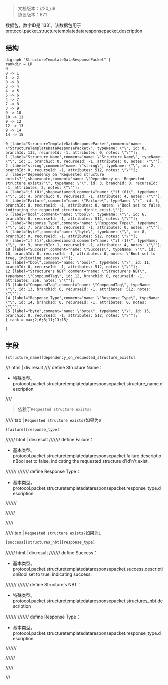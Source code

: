 # <!-- md:samp StructureTemplateDataResponsePacket -->

> 文档版本：r/20_u8<br/>协议版本：671

<!-- md:samp StructureTemplateDataResponsePacket -->数据包，数字ID是`133`。该数据包用于protocol.packet.structuretemplatedataresponsepacket.description

## 结构

```viz
digraph "StructureTemplateDataResponsePacket" {
rankdir = LR
0
0 -> 1
1 -> 2
0 -> 3
3 -> 4
4 -> 5
5 -> 6
4 -> 7
7 -> 8
3 -> 9
9 -> 10
10 -> 11
9 -> 12
12 -> 13
9 -> 14
14 -> 15

0 [label="StructureTemplateDataResponsePacket",comment="name: \"StructureTemplateDataResponsePacket\", typeName: \"\", id: 0, branchId: 133, recurseId: -1, attributes: 0, notes: \"\""];
1 [label="Structure Name",comment="name: \"Structure Name\", typeName: \"\", id: 1, branchId: 0, recurseId: -1, attributes: 0, notes: \"\""];
2 [label="string",comment="name: \"string\", typeName: \"\", id: 2, branchId: 0, recurseId: -1, attributes: 512, notes: \"\""];
3 [label="Dependency on 'Requested structure exists?'",shape=note,comment="name: \"Dependency on 'Requested structure exists?'\", typeName: \"\", id: 3, branchId: 0, recurseId: -1, attributes: 2, notes: \"\""];
4 [label="if (0)",shape=diamond,comment="name: \"if (0)\", typeName: \"\", id: 4, branchId: 0, recurseId: -1, attributes: 4, notes: \"\""];
5 [label="Failure",comment="name: \"Failure\", typeName: \"\", id: 5, branchId: 0, recurseId: -1, attributes: 0, notes: \"Bool set to false, indicating the requested structure didn't exist.\""];
6 [label="bool",comment="name: \"bool\", typeName: \"\", id: 6, branchId: 0, recurseId: -1, attributes: 512, notes: \"\""];
7 [label="Response Type",comment="name: \"Response Type\", typeName: \"\", id: 7, branchId: 0, recurseId: -1, attributes: 0, notes: \"\""];
8 [label="byte",comment="name: \"byte\", typeName: \"\", id: 8, branchId: 0, recurseId: -1, attributes: 512, notes: \"\""];
9 [label="if (1)",shape=diamond,comment="name: \"if (1)\", typeName: \"\", id: 9, branchId: 1, recurseId: -1, attributes: 4, notes: \"\""];
10 [label="Success",comment="name: \"Success\", typeName: \"\", id: 10, branchId: 0, recurseId: -1, attributes: 0, notes: \"Bool set to true, indicating success.\""];
11 [label="bool",comment="name: \"bool\", typeName: \"\", id: 11, branchId: 0, recurseId: -1, attributes: 512, notes: \"\""];
12 [label="Structure's NBT",comment="name: \"Structure's NBT\", typeName: \"CompoundTag\", id: 12, branchId: 0, recurseId: -1, attributes: 256, notes: \"\""];
13 [label="CompoundTag",comment="name: \"CompoundTag\", typeName: \"\", id: 13, branchId: 0, recurseId: -1, attributes: 512, notes: \"\""];
14 [label="Response Type",comment="name: \"Response Type\", typeName: \"\", id: 14, branchId: 0, recurseId: -1, attributes: 0, notes: \"\""];
15 [label="byte",comment="name: \"byte\", typeName: \"\", id: 15, branchId: 0, recurseId: -1, attributes: 512, notes: \"\""];
{ rank = max;2;6;8;11;13;15}

}

```

## 字段

```title='StructureTemplateDataResponsePacket'
[structure_name][dependency_on_requested_structure_exists]
```

/// html | div.result
//// define
Structure Name：[<!-- md:samp string -->](../types/string.md)

- 特殊类型。protocol.packet.structuretemplatedataresponsepacket.structure_name.description


////
> 依赖于`Requested structure exists?`

///// tab | `Requested structure exists?`如果为`0`
```title='if (0)'
[failure][response_type]
```

////// html | div.result
/////// define
Failure：<!-- md:samp bool -->

- 基本类型。protocol.packet.structuretemplatedataresponsepacket.failure.descriptionBool set to false, indicating the requested structure d'id'n't exist.


///////
/////// define
Response Type：<!-- md:samp byte -->

- 基本类型。protocol.packet.structuretemplatedataresponsepacket.response_type.description


///////

//////

/////

///// tab | `Requested structure exists?`如果为`1`
```title='if (1)'
[success][structures_nbt][response_type]
```

////// html | div.result
/////// define
Success：<!-- md:samp bool -->

- 基本类型。protocol.packet.structuretemplatedataresponsepacket.success.descriptionBool set to true, indicating success.


///////
/////// define
Structure's NBT：[<!-- md:samp CompoundTag -->](../types/compoundtag.md)

- 特殊类型。protocol.packet.structuretemplatedataresponsepacket.structures_nbt.description


///////
/////// define
Response Type：<!-- md:samp byte -->

- 基本类型。protocol.packet.structuretemplatedataresponsepacket.response_type.description


///////

//////

/////

///

